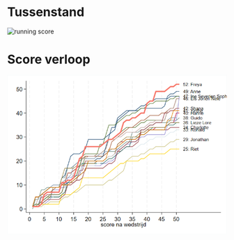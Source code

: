 # Tussenstand
![running score]([graphs/runningScore.png](https://wkupdater.blob.core.windows.net/database/scorePlot.png))

# Score verloop
![next game](graphs/runningScoreFull.png)
